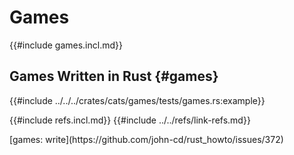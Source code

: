 # Games

{{#include games.incl.md}}

## Games Written in Rust {#games}

{{#include ../../../crates/cats/games/tests/games.rs:example}}

{{#include refs.incl.md}}
{{#include ../../refs/link-refs.md}}

<div class="hidden">
[games: write](https://github.com/john-cd/rust_howto/issues/372)
</div>
